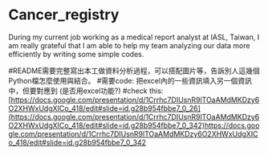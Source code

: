 # Cancer_registry
During my current job working as a medical report analyst at IASL, Taiwan, I am really grateful that I am able to help my team analyzing our data more efficiently by writing some simple codes.


#README需要完整寫出本工做資料分析過程，可以搭配圖片等，告訴別人這幾個Python檔怎麼使用與結合。
#需要code: 把excel內的一些資訊填入另一個資訊中，但要對應到 (是否用excel功能?)
#check this: [https://docs.google.com/presentation/d/1Crrhc7DIUsnR9lTOaAMdMKDzy6O2XHWxUdgXICo_418/edit#slide=id.g28b954fbbe7_0_26](https://docs.google.com/presentation/d/1Crrhc7DIUsnR9lTOaAMdMKDzy6O2XHWxUdgXICo_418/edit#slide=id.g28b954fbbe7_0_342)https://docs.google.com/presentation/d/1Crrhc7DIUsnR9lTOaAMdMKDzy6O2XHWxUdgXICo_418/edit#slide=id.g28b954fbbe7_0_342
